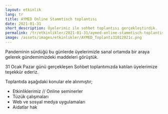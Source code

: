 ```yaml
---
layout: etkinlik
lang: tr
title: AYMED Online Stammtisch toplantısı
date: 2021-01-31
short_description: Üyelerimiz ile sohbet toplantısı gerçekleştirdik.
permalink: /tr/etkinlikler/2021-01-31/aymed-online-stammtisch-toplantisi/
image: /assets/images/etkinlikler/AYMED_Toplantı31012021c.png
---
```


<p>
Pandeminin sürdüğü bu günlerde üyelerimizle sanal ortamda bir araya gelerek gündemimizdeki maddeleri görüştük.
</p>
<p>
31 Ocak Pazar günü gerçekleşen Sohbet toplantımızda katılan üyelerimize teşekkür ederiz.
</p>
<p>
Toplantıda aşağıdaki konular ele alınmıştır;
    <ul>
        <li>Etkinliklerimiz // Online seminerler</li>
        <li>Tüzük çalışmaları</li>
        <li>Web ve sosyal medya uygulamaları</li>
        <li>Aidatlar hak</li>
    </ul>
</p>